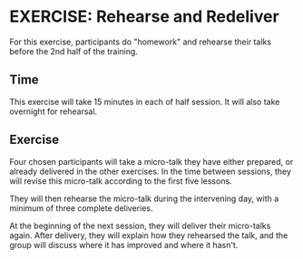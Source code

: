 EXERCISE: Rehearse and Redeliver
================================

For this exercise, participants do "homework" and rehearse their talks
before the 2nd half of the training.

Time
----

This exercise will take 15 minutes in each of half session.  It will also
take overnight for rehearsal.

Exercise
--------

Four chosen participants will take a micro-talk they have either prepared,
or already delivered in the other exercises.  In the time between sessions,
they will revise this micro-talk according to the first five lessons.

They will then rehearse the micro-talk during the intervening day, with
a minimum of three complete deliveries.

At the beginning of the next session, they will deliver their micro-talks
again.  After delivery, they will explain how they rehearsed the talk,
and the group will discuss where it has improved and where it hasn't.


